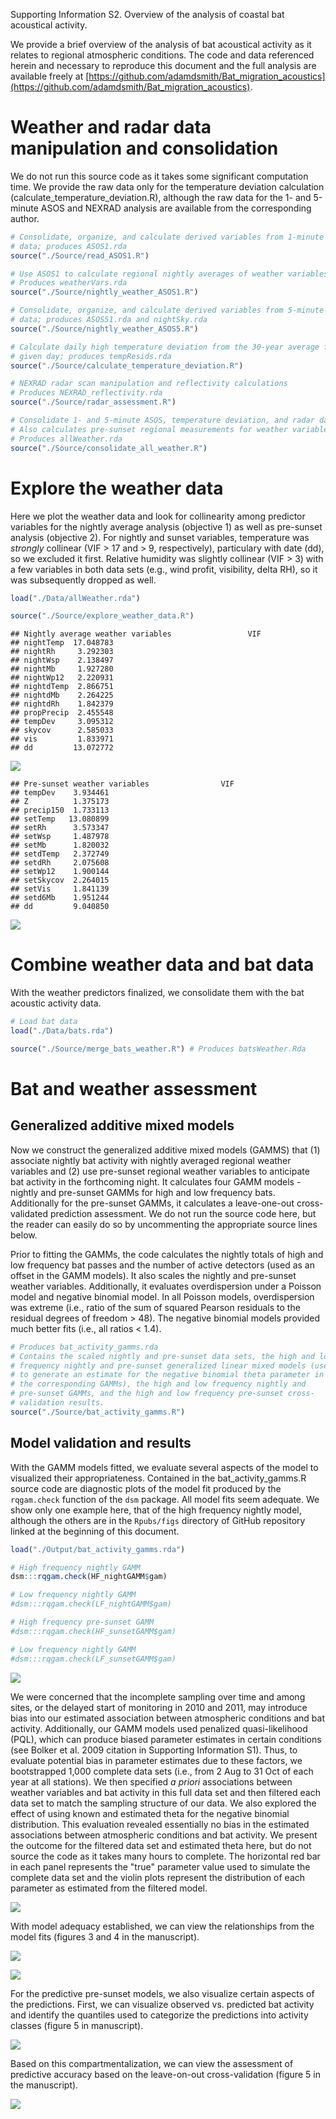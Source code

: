 




Supporting Information S2. Overview of the analysis of coastal bat acoustical activity.

We provide a brief overview of the analysis of bat acoustical activity as it relates to regional atmospheric conditions.  The code and data referenced herein and necessary to reproduce this document and the full analysis are available freely at [https://github.com/adamdsmith/Bat_migration_acoustics](https://github.com/adamdsmith/Bat_migration_acoustics).

# Weather and radar data manipulation and consolidation

We do not run this source code as it takes some significant computation time.  We provide the raw data only for the temperature deviation calculation (calculate_temperature_deviation.R), although the raw data for the 1- and 5-minute ASOS and NEXRAD analysis are available from the corresponding author. 


```r
# Consolidate, organize, and calculate derived variables from 1-minute ASOS 
# data; produces ASOS1.rda
source("./Source/read_ASOS1.R")

# Use ASOS1 to calculate regional nightly averages of weather variables
# Produces weatherVars.rda
source("./Source/nightly_weather_ASOS1.R")

# Consolidate, organize, and calculate derived variables from 5-minute ASOS 
# data; produces ASOS51.rda and nightSky.rda
source("./Source/nightly_weather_ASOS5.R")

# Calculate daily high temperature deviation from the 30-year average for a 
# given day; produces tempResids.rda
source("./Source/calculate_temperature_deviation.R")

# NEXRAD radar scan manipulation and reflectivity calculations
# Produces NEXRAD_reflectivity.rda
source("./Source/radar_assessment.R")

# Consolidate 1- and 5-minute ASOS, temperature deviation, and radar data
# Also calculates pre-sunset regional measurements for weather variables
# Produces allWeather.rda
source("./Source/consolidate_all_weather.R")
```

# Explore the weather data

Here we plot the weather data and look for collinearity among predictor variables for the nightly average analysis (objective 1) as well as pre-sunset analysis (objective 2).  For nightly and sunset variables, temperature was *strongly* collinear (VIF > 17 and > 9, respectively), particulary with date (dd), so we excluded it first.  Relative humidity was slightly collinear (VIF > 3) with a few variables in both data sets (e.g., wind profit, visibility, delta RH), so it was subsequently dropped as well.


```r
load("./Data/allWeather.rda")

source("./Source/explore_weather_data.R")
```

```
## Nightly average weather variables                 VIF
## nightTemp  17.048783
## nightRh     3.292303
## nightWsp    2.138497
## nightMb     1.927280
## nightWp12   2.220931
## nightdTemp  2.866751
## nightdMb    2.264225
## nightdRh    1.842379
## propPrecip  2.455548
## tempDev     3.095312
## skycov      2.585033
## vis         1.833971
## dd         13.072772
```

![](./Rpubs/figs/explore-weather-1.png)<!-- -->

```
## Pre-sunset weather variables                VIF
## tempDev    3.934461
## Z          1.375173
## precip150  1.733113
## setTemp   13.080899
## setRh      3.573347
## setWsp     1.487978
## setMb      1.820032
## setdTemp   2.372749
## setdRh     2.075608
## setWp12    1.900144
## setSkycov  2.264015
## setVis     1.841139
## setd6Mb    1.951244
## dd         9.040850
```

![](./Rpubs/figs/explore-weather-2.png)<!-- -->

# Combine weather data and bat data

With the weather predictors finalized, we consolidate them with the bat acoustic activity data.


```r
# Load bat data
load("./Data/bats.rda")

source("./Source/merge_bats_weather.R") # Produces batsWeather.Rda
```

# Bat and weather assessment

## Generalized additive mixed models

Now we construct the generalized additive mixed models (GAMMS) that (1) associate nightly bat activity with nightly averaged regional weather variables and (2) use pre-sunset regional weather variables to anticipate bat activity in the forthcoming night.  It calculates four GAMM models - nightly and pre-sunset GAMMs for high and low frequency bats.  Additionally for the pre-sunset GAMMs, it calculates a leave-one-out cross-validated prediction assessment.  We do not run the source code here, but the reader can easily do so by uncommenting the appropriate source lines below.  

Prior to fitting the GAMMs, the code calculates the nightly totals of high and low frequency bat passes and the number of active detectors (used as an offset in the GAMM models). It also scales the nightly and pre-sunset weather variables. Additionally, it evaluates overdispersion under a Poisson model and negative binomial model. In all Poisson models, overdispersion was extreme (i.e., ratio of the sum of squared Pearson residuals to the residual degrees of freedom > 48). The negative binomial models provided much better fits (i.e., all ratios < 1.4).


```r
# Produces bat_activity_gamms.rda
# Contains the scaled nightly and pre-sunset data sets, the high and low 
# frequency nightly and pre-sunset generalized linear mixed models (used 
# to generate an estimate for the negative binomial theta parameter in 
# the corresponding GAMMs), the high and low frequency nightly and 
# pre-sunset GAMMs, and the high and low frequency pre-sunset cross-
# validation results.
source("./Source/bat_activity_gamms.R")
```

## Model validation and results

With the GAMM models fitted, we evaluate several aspects of the model to visualized their appropriateness.  Contained in the bat_activity_gamms.R source code are diagnostic plots of the model fit produced by the `rqgam.check` function of the `dsm` package.  All model fits seem adequate.  We show only one example here, that of the high frequency nightly model, although the others are in the `Rpubs/figs` directory of GitHub repository linked at the beginning of this document.


```r
load("./Output/bat_activity_gamms.rda")

# High frequency nightly GAMM
dsm:::rqgam.check(HF_nightGAMM$gam)

# Low frequency nightly GAMM
#dsm:::rqgam.check(LF_nightGAMM$gam)

# High frequency pre-sunset GAMM
#dsm:::rqgam.check(HF_sunsetGAMM$gam)

# Low frequency nightly GAMM
#dsm:::rqgam.check(LF_sunsetGAMM$gam)
```

![](./Rpubs/figs/gam-check-1.png)<!-- -->

We were concerned that the incomplete sampling over time and among sites, or the delayed start of monitoring in 2010 and 2011, may introduce bias into our estimated association between atmospheric conditions and bat  activity.  Additionally, our GAMM models used penalized quasi-likelihood (PQL), which can produce biased parameter estimates in certain conditions (see Bolker et al. 2009 citation in Supporting Information S1).  Thus, to evaluate potential bias in parameter estimates due to these factors, we bootstrapped 1,000 complete data sets (i.e., from 2 Aug to 31 Oct of each year at all stations).  We then specified *a priori* associations between weather variables and bat activity in this full data set and then filtered each data set to match the sampling structure of our data.  We also explored the effect of using known and estimated theta for the negative binomial distribution.  This evaluation revealed essentially no bias in the estimated associations between atmospheric conditions and bat activity.  We present the outcome for the filtered data set and estimated theta here, but do not source the code as it takes many hours to complete.  The horizontal red bar in each panel represents the "true" parameter value used to simulate the complete data set and the violin plots represent the distribution of each parameter as estimated from the filtered model.

![](./Rpubs/figs/check-estimate-bias-1.png)<!-- -->

With model adequacy established, we can view the relationships from the model fits (figures 3 and 4 in the manuscript).

![](./Rpubs/figs/figure3-1.png)<!-- -->

![](./Rpubs/figs/figure4-1.png)<!-- -->

For the predictive pre-sunset models, we also visualize certain aspects of the predictions.  First, we can visualize observed vs. predicted bat activity and identify the quantiles used to categorize the predictions into activity classes (figure 5 in manuscript).

![](./Rpubs/figs/figure5-1.png)<!-- -->

Based on this compartmentalization, we can view the assessment of predictive accuracy based on the leave-on-out cross-validation (figure 5 in the manuscript).

![](./Rpubs/figs/figure6-1.png)<!-- -->

